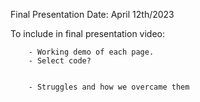 Final Presentation Date: April 12th/2023

To include in final presentation video:

        - Working demo of each page.
        - Select code?


        - Struggles and how we overcame them 